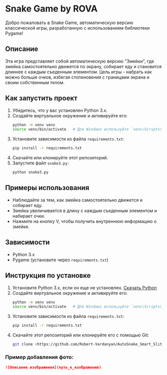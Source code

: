 # Snake Game by ROVA

Добро пожаловать в Snake Game, автоматическую версию классической игры, разработанную с использованием библиотеки Pygame!

## Описание

Эта игра представляет собой автоматическую версию "Змейки", где змейка самостоятельно движется по экрану, собирает еду и становится длиннее с каждым съеденным элементом. Цель игры - набрать как можно больше очков, избегая столкновения с границами экрана и своим собственным телом.

## Как запустить проект

1. Убедитесь, что у вас установлен Python 3.x.
2. Создайте виртуальное окружение и активируйте его:
    ```bash
    python -m venv venv
    source venv/bin/activate   # Для Windows используйте `venv\Scripts\activate`
    ```
3. Установите зависимости из файла `requirements.txt`:
    ```bash
    pip install -r requirements.txt
    ```
4. Скачайте или клонируйте этот репозиторий.
5. Запустите файл `snake3.py`:
    ```bash
    python snake3.py
    ```

## Примеры использования

- Наблюдайте за тем, как змейка самостоятельно движется и собирает еду.
- Змейка увеличивается в длину с каждым съеденным элементом и набирает очки.
- Нажмите на кнопку V, чтобы получить внутреннюю информацию о змейке.

## Зависимости

- Python 3.x
- Pygame (установите через `requirements.txt`)

## Инструкция по установке

1. Установите Python 3.x, если он еще не установлен. [Скачать Python](https://www.python.org/downloads/)
2. Создайте виртуальное окружение и активируйте его:
    ```bash
    python -m venv venv
    source venv/bin/activate   # Для Windows используйте `venv\Scripts\activate`
    ```
3. Установите зависимости из файла `requirements.txt`:
    ```bash
    pip install -r requirements.txt
    ```
4. Скачайте этот репозиторий или клонируйте его с помощью Git:
    ```bash
    git clone <https://github.com/Robert-Vardanyan/AutoSnake_Smart_Slither.git>
    ```

### Пример добавления фото:
```markdown
![Описание изображения](путь_к_изображению)
